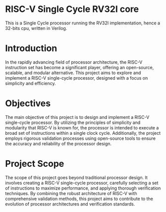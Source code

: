 # RISC-V Single Cycle RV32I core

This is a Single Cycle processor running the RV32I implementation, hence a 32-bits cpu, written in Verilog.

# Introduction

In the rapidly advancing field of processor architecture, the RISC-V instruction set has become a significant player, offering an open-source, scalable, and modular alternative. This project aims to explore and implement a RISC-V single-cycle processor, designed with a focus on simplicity and efficiency.

# Objectives

The main objective of this project is to design and implement a RISC-V single-cycle processor. By utilizing the principles of simplicity and modularity that RISC-V is known for, the processor is intended to execute a broad set of instructions within a single clock cycle. Additionally, the project employs rigorous validation processes using open-source tools to ensure the accuracy and reliability of the processor design.

# Project Scope

The scope of this project goes beyond traditional processor design. It involves creating a RISC-V single-cycle processor, carefully selecting a set of instructions to maximize performance, and applying thorough verification techniques. By combining the robust architecture of RISC-V with comprehensive validation methods, this project aims to contribute to the evolution of processor architectures and verification standards.

